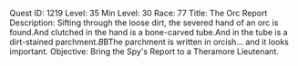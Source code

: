 Quest ID: 1219
Level: 35
Min Level: 30
Race: 77
Title: The Orc Report
Description: Sifting through the loose dirt, the severed hand of an orc is found.And clutched in the hand is a bone-carved tube.And in the tube is a dirt-stained parchment.$B$BThe parchment is written in orcish... and it looks important.
Objective: Bring the Spy's Report to a Theramore Lieutenant.
